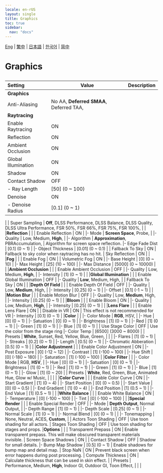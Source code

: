 ```yaml
---
locale: en-rUS
layout: single
title: Graphics
toc: true
sidebar:
  nav: "docs"
---
```

[Eng](/dancexr/menu/2025.4/system/graphics) | [繁中](/tw/dancexr/menu/2025.4/system/graphics) | [日本語](/jp/dancexr/menu/2025.4/system/graphics) | [한국어](/kr/dancexr/menu/2025.4/system/graphics) | [简中](/zh/dancexr/menu/2025.4/system/graphics)

# Graphics

## 

| Setting | Value | Description |
| :--- | --- | :--- |
|**Graphics** | | 
| Anti-Aliasing | No AA, **Deferred SMAA**, Deferred TAA,  |  |
|**Raytracing** | | 
| Enable Raytracing | ON | 
| Reflection | ON | 
| Ambient Occlusion | ON | 
| Global Illumination | ON | 
| Shadow | ON | 
| Contact Shadow | OFF | 
|- Ray Length | [50] (0 ~ 100) | 
| Denoise | ON | 
|- Denoise Radius | [0.1] (0 ~ 1) | 
|
| Super Sampling | **Off**, DLSS Performance, DLSS Balance, DLSS Quality, DLSS Ultra Performance, FSR 50%, FSR 66%, FSR 75%, FSR 100%,  |  |
|**Reflection** | | 
| Enable Reflection | ON | 
|- Mode | **Screen Space**, Probe,  | 
|- Quality | Low, Medium, **High**,  | 
|- Algorithm | **Approximation**, PBRAccumulation,  | Algorithm for screen space reflection.
|- Edge Fade Dist | [0.1] (0 ~ 1) | 
|- Object Thickness | [0.01] (0 ~ 0.1) | 
| Fallback To Sky | ON | Fallback to sky color when raytracing has no hit.
| Sky Reflection | ON | 
|
|**Fog** | | 
| Enable Fog | ON | 
| Volumetric Fog | ON | 
|- Base Height | [0] (0 ~ 10) | 
|- Max Height | [25] (10 ~ 100) | 
|- Max Distance | [5000] (0 ~ 10000) | 
|
|**Ambient Occlusion** | | 
| Enable Ambient Occlusion | OFF | 
|- Quality | Low, Medium, **High**,  | 
|- Intensity | [1] (0 ~ 1) | 
|
|**Global Illumination** | | 
| Enable Global Illumination | OFF | 
|- Quality | **Low**, Medium, High,  | 
| Fallback To Sky | ON | 
|
|**Depth Of Field** | | 
| Enable Depth Of Field | OFF | 
|- Quality | Low, **Medium**, High,  | 
|- Intensity | [0.25] (0 ~ 1) | 
|- Offset | [0.1] (-1 ~ 1) | 
|
|**Motion Blur** | | 
| Enable Motion Blur | OFF | 
|- Quality | Low, **Medium**, High,  | 
|- Intensity | [0.25] (0 ~ 1) | 
|
|**Bloom** | | 
| Enable Bloom | ON | 
|- Quality | Low, Medium, **High**,  | 
|- Intensity | [0.25] (0 ~ 1) | 
|
|**Lens Flare** | | 
| Enable Lens Flare | ON | 
| Disable in VR | ON | This effect is not recommended for VR
|- Intensity | [0.1] (0 ~ 1) | 
|**Color** | | 
|- Color Mode | **RGB**, HSV,  | 
|- Hue | [0] (0 ~ 1) | 
|- Satuation | [0] (0 ~ 1) | 
|- Brightness | [1] (0 ~ 1) | 
|- Red | [1] (0 ~ 1) | 
|- Green | [1] (0 ~ 1) | 
|- Blue | [1] (0 ~ 1) | 
| Use Stage Color | OFF | Use the color from the stage ring
|- Color Temp | [6500] (3000 ~ 8000) | 
| Presets | **White**, Sunset, Red, Yellow, Blue, Green,  |  |
|
|- Flares | [1] (0 ~ 1) | 
|- Streaks | [0.2] (0 ~ 1) | 
|- Length | [0.5] (0 ~ 1) | 
|- Chromatic Abberation | [0.5] (0 ~ 1) | 
|
|**Color Adjustment** | | 
| Enable Color Adjustment | ON | 
|- Post Exposure | [0] (-12 ~ 12) | 
|- Contrast | [1] (-100 ~ 100) | 
|- Hue Shift | [0] (-180 ~ 180) | 
|- Saturation | [1] (-100 ~ 100) | 
|**Color Filter** | | 
|- Color Mode | RGB, **HSV**,  | 
|- Hue | [0] (0 ~ 1) | 
|- Satuation | [0] (0 ~ 1) | 
|- Brightness | [1] (0 ~ 1) | 
|- Red | [1] (0 ~ 1) | 
|- Green | [1] (0 ~ 1) | 
|- Blue | [1] (0 ~ 1) | 
|- Glow | [1] (0 ~ 20) | 
| Presets | **White**, Red, Green, Blue, Animated Hue, Glow w/ Music,  |  |
|
|
|**Color Curve** | | 
| Enable Color Curve | ON | 
|- Start Gradient | [1] (0 ~ 4) | 
|- Start Position | [0] (0 ~ 0.5) | 
|- Start Value | [0] (0 ~ 0.5) | 
|- End Gradient | [1] (0 ~ 4) | 
|- End Position | [1] (0.5 ~ 1) | 
|- End Value | [1] (0.5 ~ 1) | 
|
|**White Balance** | | 
| Enable White Balance | ON | 
|- Temperature | [0] (-100 ~ 100) | 
|- Tint | [0] (-100 ~ 100) | 
|
|**Special Render** | | 
| Enable Special Render | OFF | 
|- Mode | **Depth Output**, Normal Output,  | 
|- Depth Range | [1] (0 ~ 1) | 
|- Depth Scale | [0.25] (0 ~ 1) | 
|- Normal Scale | [1] (0 ~ 1) | 
|- Normal Blend | [0] (0 ~ 1) | 
|
|- Tonemapping | None, Neutral, ACES, **Custom**,  | 
| Actors Toon Shading | OFF | Use toon shading for all actors.
| Stages Toon Shading | OFF | Use toon shading for stages and props.
|**Options** | | 
| Transparent Prepass | ON | Enable transparent prepass. This will make obscured transparent materials invisible.
| Screen Space Shadows | ON | 
| Contact Shadow | OFF | Shadow for small details.
|- Bump Map Shadow | [0.5] (0 ~ 1) | Enable shadows for bump map and detail map.
| Stop NaN | ON | Prevent black screen when error happens during post processing. 
| Compute Thickness | ON | Calculate thickness that can be used in skin effect.
|
| Presets | Performance, Medium, **High**, Indoor GI, Outdoor GI, Toon Effect,  |  |
|
